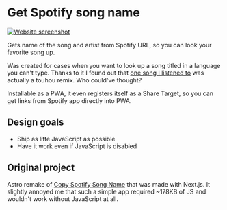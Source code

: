 # Get Spotify song name

[![Website screenshot](https://github.com/user-attachments/assets/383595d8-97e1-4a2d-8eac-8503794a215d)](https://spotify.detta.dev/?url=https://open.spotify.com/track/6Cxzd8UyB28Grofsy17tfF)

Gets name of the song and artist from Spotify URL, so you can look your favorite song up.

Was created for cases when you want to look up a song titled in a language you can't type. Thanks to it I found out that [one song I listened to](https://open.spotify.com/track/0xXtMqRj03WabqHZhAFQNJ) was actually a touhou remix. Who could've thought?

Installable as a PWA, it even registers itself as a Share Target, so you can get links from Spotify app directly into PWA.

## Design goals

* Ship as litte JavaScript as possible
* Have it work even if JavaScript is disabled

## Original project

Astro remake of [Copy Spotify Song Name](https://github.com/suhankins/copy-spotify-song-name) that was made with Next.js. It slightly annoyed me that such a simple app required ~178KB of JS and wouldn't work without JavaScript at all.
